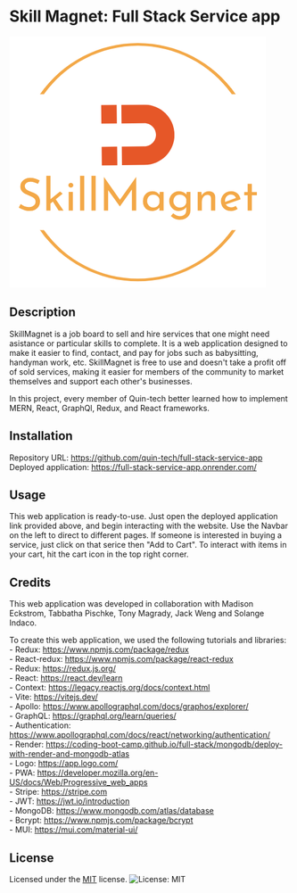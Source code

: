 # Skill Magnet: Full Stack Service app

![Logo](./client/public/images/logo-3.png)

## Description

SkillMagnet is a job board to sell and hire services that one might need asistance or particular skills to complete. It is a web application designed to make it easier to find, contact, and pay for jobs such as babysitting, handyman work, etc. SkillMagnet is free to use and doesn't take a profit off of sold services, making it easier for members of the community to market themselves and support each other's businesses. 

In this project, every member of Quin-tech better learned how to implement MERN, React, GraphQl, Redux, and React frameworks.

## Installation

Repository URL: https://github.com/quin-tech/full-stack-service-app   
Deployed application: https://full-stack-service-app.onrender.com/ 

## Usage

This web application is ready-to-use. Just open the deployed application link provided above, and begin interacting with the website. Use the Navbar on the left to direct to different pages. If someone is interested in buying a service, just click on that serice then "Add to Cart". To interact with items in your cart, hit the cart icon in the top right corner.

## Credits

This web application was developed in collaboration with Madison Eckstrom, Tabbatha Pischke, Tony Magrady, Jack Weng and Solange Indaco.

To create this web application, we used the following tutorials and libraries:    
        - Redux: https://www.npmjs.com/package/redux  
        - React-redux: https://www.npmjs.com/package/react-redux   
        - Redux: https://redux.js.org/     
        - React: https://react.dev/learn  
        - Context: https://legacy.reactjs.org/docs/context.html      
        - Vite: https://vitejs.dev/     
        - Apollo: https://www.apollographql.com/docs/graphos/explorer/                  
        - GraphQL: https://graphql.org/learn/queries/                   
        - Authentication: https://www.apollographql.com/docs/react/networking/authentication/       
        - Render: https://coding-boot-camp.github.io/full-stack/mongodb/deploy-with-render-and-mongodb-atlas    
        - Logo: https://app.logo.com/   
        - PWA: https://developer.mozilla.org/en-US/docs/Web/Progressive_web_apps      
        - Stripe: https://stripe.com       
        - JWT: https://jwt.io/introduction      
        - MongoDB: https://www.mongodb.com/atlas/database      
        - Bcrypt: https://www.npmjs.com/package/bcrypt              
        - MUI: https://mui.com/material-ui/
                                                                           

## License

Licensed under the [MIT](LICENSE) license.
![License: MIT ](https://img.shields.io/badge/License-MIT-yellow.svg)

